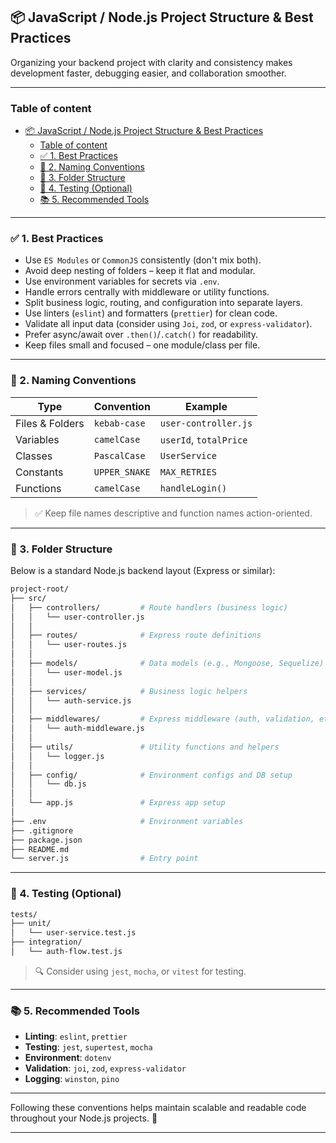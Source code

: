 ## 📦 JavaScript / Node.js Project Structure & Best Practices

Organizing your backend project with clarity and consistency makes development faster, debugging easier, and collaboration smoother.

---

### Table of content

- [📦 JavaScript / Node.js Project Structure \& Best Practices](#-javascript--nodejs-project-structure--best-practices)
  - [Table of content](#table-of-content)
  - [✅ 1. Best Practices](#-1-best-practices)
  - [📛 2. Naming Conventions](#-2-naming-conventions)
  - [📁 3. Folder Structure](#-3-folder-structure)
  - [🧪 4. Testing (Optional)](#-4-testing-optional)
  - [📚 5. Recommended Tools](#-5-recommended-tools)


---

### ✅ 1. Best Practices

- Use `ES Modules` or `CommonJS` consistently (don't mix both).
- Avoid deep nesting of folders – keep it flat and modular.
- Use environment variables for secrets via `.env`.
- Handle errors centrally with middleware or utility functions.
- Split business logic, routing, and configuration into separate layers.
- Use linters (`eslint`) and formatters (`prettier`) for clean code.
- Validate all input data (consider using `Joi`, `zod`, or `express-validator`).
- Prefer async/await over `.then()`/`.catch()` for readability.
- Keep files small and focused – one module/class per file.

---

### 📛 2. Naming Conventions

| Type              | Convention      | Example                  |
|-------------------|-----------------|--------------------------|
| Files & Folders   | `kebab-case`    | `user-controller.js`     |
| Variables         | `camelCase`     | `userId`, `totalPrice`   |
| Classes           | `PascalCase`    | `UserService`            |
| Constants         | `UPPER_SNAKE`   | `MAX_RETRIES`            |
| Functions         | `camelCase`     | `handleLogin()`          |

> ✅ Keep file names descriptive and function names action-oriented.

---

### 📁 3. Folder Structure

Below is a standard Node.js backend layout (Express or similar):

```bash
project-root/
├── src/
│   ├── controllers/         # Route handlers (business logic)
│   │   └── user-controller.js
│   │
│   ├── routes/              # Express route definitions
│   │   └── user-routes.js
│   │
│   ├── models/              # Data models (e.g., Mongoose, Sequelize)
│   │   └── user-model.js
│   │
│   ├── services/            # Business logic helpers
│   │   └── auth-service.js
│   │
│   ├── middlewares/         # Express middleware (auth, validation, etc.)
│   │   └── auth-middleware.js
│   │
│   ├── utils/               # Utility functions and helpers
│   │   └── logger.js
│   │
│   ├── config/              # Environment configs and DB setup
│   │   └── db.js
│   │
│   └── app.js               # Express app setup
│
├── .env                     # Environment variables
├── .gitignore
├── package.json
├── README.md
└── server.js                # Entry point
```

---

### 🧪 4. Testing (Optional)

```bash
tests/
├── unit/
│   └── user-service.test.js
├── integration/
│   └── auth-flow.test.js

```


> 🔍 Consider using `jest`, `mocha`, or `vitest` for testing.

---

### 📚 5. Recommended Tools

- **Linting**: `eslint`, `prettier`
- **Testing**: `jest`, `supertest`, `mocha`
- **Environment**: `dotenv`
- **Validation**: `joi`, `zod`, `express-validator`
- **Logging**: `winston`, `pino`

---

Following these conventions helps maintain scalable and readable code throughout your Node.js projects. 🧠

 ---
